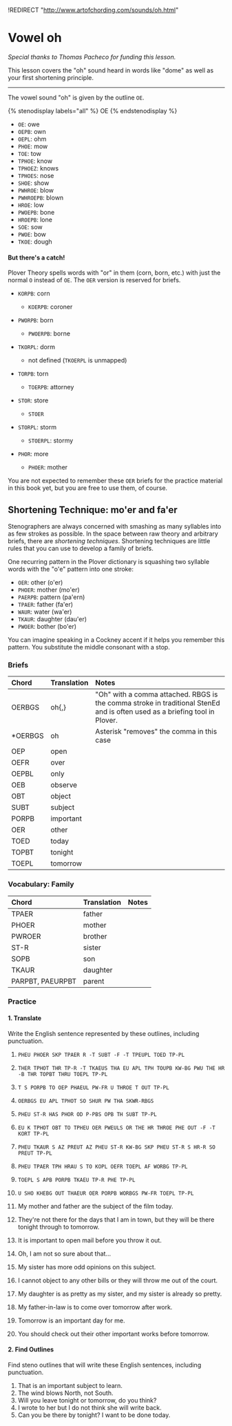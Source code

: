 !REDIRECT "http://www.artofchording.com/sounds/oh.html"

# Vowel oh

_Special thanks to Thomas Pacheco for funding this lesson._

This lesson covers the "oh" sound heard in words like "dome" as well as your first shortening principle.

--------

The vowel sound "oh" is given by the outline `OE`.

{% stenodisplay labels="all" %}
OE
{% endstenodisplay %}

* `OE`: owe
* `OEPB`: own
* `OEPL`: ohm
* `PHOE`: mow
* `TOE`: tow
* `TPHOE`: know
* `TPHOEZ`: knows
* `TPHOES`: nose
* `SHOE`: show
* `PWHROE`: blow
* `PWHROEPB`: blown
* `HROE`: low
* `PWOEPB`: bone
* `HROEPB`: lone
* `SOE`: sow
* `PWOE`: bow
* `TKOE`: dough

#### But there's a catch!

Plover Theory spells words with "or" in them \(corn, born, etc.\) with just the normal `O` instead of `OE`. The `OER` version is reserved for briefs.

* `KORPB`: corn
  * `KOERPB`: coroner
* `PWORPB`: born
  * `PWOERPB`: borne
* `TKORPL`: dorm
  * not defined \(`TKOERPL` is unmapped\)
* `TORPB`: torn
  * `TOERPB`: attorney
* `STOR`: store
  * `STOER`
* `STORPL`: storm

  * `STOERPL`: stormy

* `PHOR`: more

  * `PHOER`: mother

You are not expected to remember these `OER` briefs for the practice material in this book yet, but you are free to use them, of course.

## Shortening Technique: mo'er and fa'er

Stenographers are always concerned with smashing as many syllables into as few strokes as possible. In the space between raw theory and arbitrary briefs, there are _shortening techniques_. Shortening techniques are little rules that you can use to develop a family of briefs.

One recurring pattern in the Plover dictionary is squashing two syllable words with the "o'e" pattern into one stroke:

* `OER`: other \(o'er\)
* `PHOER`: mother \(mo'er\)
* `PAERPB`: pattern \(pa'ern\)
* `TPAER`: father \(fa'er\)
* `WAUR`: water \(wa'er\)
* `TKAUR`: daughter \(dau'er\)
* `PWOER`: bother \(bo'er\)

You can imagine speaking in a Cockney accent if it helps you remember this pattern. You substitute the middle consonant with a stop.

### Briefs

| Chord    | Translation | Notes                                                                                                                      |
|:---------|:------------|:---------------------------------------------------------------------------------------------------------------------------|
| OERBGS   | oh{,}       | "Oh" with a comma attached. RBGS is the comma stroke in traditional StenEd and is often used as a briefing tool in Plover. |
| \*OERBGS | oh          | Asterisk "removes" the comma in this case                                                                                  |
| OEP      | open        |                                                                                                                            |
| OEFR     | over        |                                                                                                                            |
| OEPBL    | only        |                                                                                                                            |
| OEB      | observe     |                                                                                                                            |
| OBT      | object      |                                                                                                                            |
| SUBT     | subject     |                                                                                                                            |
| PORPB    | important   |                                                                                                                            |
| OER      | other       |                                                                                                                            |
| TOED     | today       |                                                                                                                            |
| TOPBT    | tonight     |                                                                                                                            |
| TOEPL    | tomorrow    |                                                                                                                            |

### Vocabulary: Family

| Chord            | Translation | Notes |
|:-----------------|:------------|:------|
| TPAER            | father      |       |
| PHOER            | mother      |       |
| PWROER           | brother     |       |
| ST-R             | sister      |       |
| SOPB             | son         |       |
| TKAUR            | daughter    |       |
| PARPBT, PAEURPBT | parent      |       |

### Practice

#### 1. Translate

Write the English sentence represented by these outlines, including punctuation.

1. `PHEU PHOER SKP TPAER R -T SUBT -F -T TPEUPL TOED TP-PL`
2. `THER TPHOT THR TP-R -T TKAEUS THA EU APL TPH TOUPB KW-BG PWU THE HR -B THR TOPBT THRU TOEPL TP-PL`
3. `T S PORPB TO OEP PHAEUL PW-FR U THROE T OUT TP-PL`
4. `OERBGS EU APL TPHOT SO SHUR PW THA SKWR-RBGS`
5. `PHEU ST-R HAS PHOR OD P-PBS OPB TH SUBT TP-PL`
6. `EU K TPHOT OBT TO TPHEU OER PWEULS OR THE HR THROE PHE OUT -F -T KORT TP-PL`
7. `PHEU TKAUR S AZ PREUT AZ PHEU ST-R KW-BG SKP PHEU ST-R S HR-R SO PREUT TP-PL`
8. `PHEU TPAER TPH HRAU S TO KOPL OEFR TOEPL AF WORBG TP-PL`
9. `TOEPL S APB PORPB TKAEU TP-R PHE TP-PL`
10. `U SHO KHEBG OUT THAEUR OER PORPB WORBGS PW-FR TOEPL TP-PL`

11. My mother and father are the subject of the film today.

12. They're not there for the days that I am in town, but they will be there tonight through to tomorrow.

13. It is important to open mail before you throw it out.

14. Oh, I am not so sure about that...

15. My sister has more odd opinions on this subject.

16. I cannot object to any other bills or they will throw me out of the court.

17. My daughter is as pretty as my sister, and my sister is already so pretty.

18. My father-in-law is to come over tomorrow after work.

19. Tomorrow is an important day for me.
20. You should check out their other important works before tomorrow.

#### 2. Find Outlines

Find steno outlines that will write these English sentences, including punctuation.

1. That is an important subject to learn.
2. The wind blows North, not South.
3. Will you leave tonight or tomorrow, do you think?
4. I wrote to her but I do not think she will write back.
5. Can you be there by tonight? I want to be done today.
